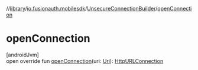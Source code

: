 //[library](../../../index.md)/[io.fusionauth.mobilesdk](../index.md)/[UnsecureConnectionBuilder](index.md)/[openConnection](open-connection.md)

# openConnection

[androidJvm]\
open override fun [openConnection](open-connection.md)(uri: [Uri](https://developer.android.com/reference/kotlin/android/net/Uri.html)): [HttpURLConnection](https://developer.android.com/reference/kotlin/java/net/HttpURLConnection.html)